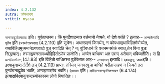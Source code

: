 ```yaml
---
index: 4.2.132
sutra: कोपधादण्
vritti: nyasa

---
```

`जनपदवुञोऽपवादः` इति। पूर्वत्प्रप्तस्य। किं पुनर्देशादन्यत्र वर्त्तमानो नेष्यते, यो देशे वर्त्तते ? इत्याह-- `अन्यत्रेत्यादि पूर्वेण` इति।`प्रस्थोत्तरपदात्` (4.2.110) इति सूत्रेण।
अथाण्ग्रहणं किमर्थम्, न कोपधाद्यथाविहितमेवोच्येत, यथाविहितमुच्यमानेऽणपवादो वुञ् स्यादिति चेत् ? न; वुञ्विधाने हि वचनमनर्थकं स्यात्,तेन विना वुञः सिद्धत्वात्। तस्माद्वचनसामर्थ्याद्विहितोऽणेव प्राप्नोति। अन्येन बाधित्वा अत एवाण् अतेवाण् भविष्यतीति। स हि `प्राग्दीव्यतोऽण्` (4.1.83) इति विहितो बाधितश्च वुञैवेत्यत आह-- `अण्ग्रहणम्` इत्यादि। `इक्ष्वाकुषु जातः`इति। इक्ष्वाकुशब्दादोर्देशे ठञ् (4.2.119) प्राप्तः, तस्मिन् जनपदवुञा बाधिते यदीहाज्ग्रहणं न क्रियते तदा पुनर्वचनाद्वुञेव भवति, अण्ग्रहणादणेव भवति। `ऐक्ष्वाकः` इति। `दाण्डिनायनहास्तिनायन` (6.4.174) इत्यादाविक्ष्वाकुशब्दस्योकारस्य लोपो निपातितः।।